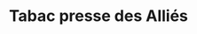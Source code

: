 ---
title: "Tabac presse des Alliés"
url: /grenoble/tabac-presse-des-allies/
shop: marchand de journaux
---